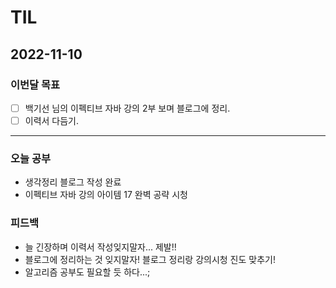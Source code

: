 # TIL

## 2022-11-10



### 이번달 목표

- [ ] 백기선 님의 이펙티브 자바 강의 2부 보며 블로그에 정리.
- [ ] 이력서 다듬기.

---


### 오늘 공부

- 생각정리 블로그 작성 완료
- 이펙티브 자바 강의 아이템 17 완벽 공략 시청 

### 피드백

- 늘 긴장하며 이력서 작성잊지말자... 제발!!
- 블로그에 정리하는 것 잊지말자! 블로그 정리랑 강의시청 진도 맞추기!
- 알고리즘 공부도 필요할 듯 하다...;
